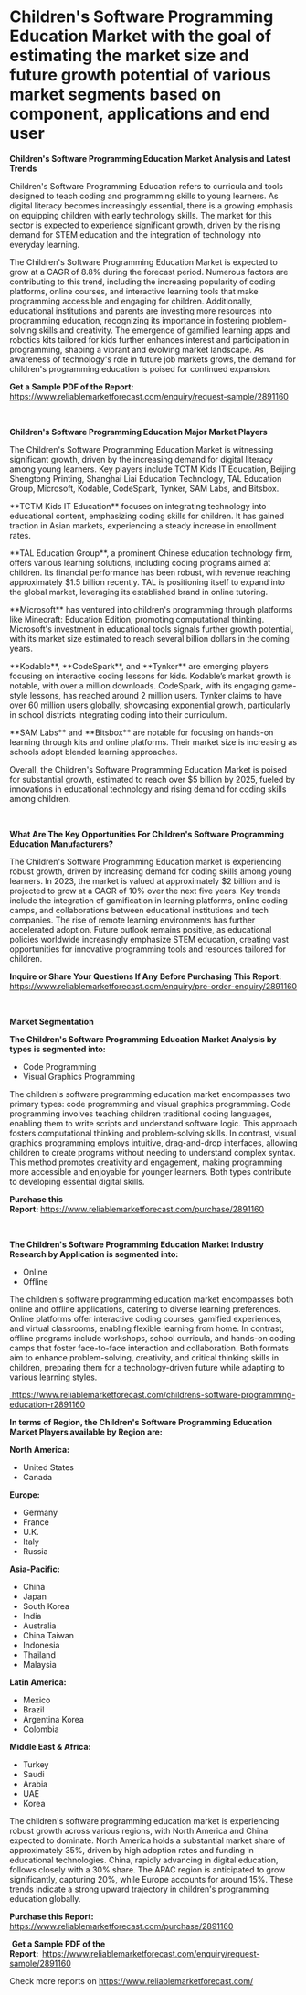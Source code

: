<p><h1>Children's Software Programming Education Market with the goal of estimating the market size and future growth potential of various market segments based on component, applications and end user</h1></p><p><strong>Children's Software Programming Education Market Analysis and Latest Trends</strong></p>
<p><p>Children's Software Programming Education refers to curricula and tools designed to teach coding and programming skills to young learners. As digital literacy becomes increasingly essential, there is a growing emphasis on equipping children with early technology skills. The market for this sector is expected to experience significant growth, driven by the rising demand for STEM education and the integration of technology into everyday learning. </p><p>The Children's Software Programming Education Market is expected to grow at a CAGR of 8.8% during the forecast period. Numerous factors are contributing to this trend, including the increasing popularity of coding platforms, online courses, and interactive learning tools that make programming accessible and engaging for children. Additionally, educational institutions and parents are investing more resources into programming education, recognizing its importance in fostering problem-solving skills and creativity. The emergence of gamified learning apps and robotics kits tailored for kids further enhances interest and participation in programming, shaping a vibrant and evolving market landscape. As awareness of technology's role in future job markets grows, the demand for children's programming education is poised for continued expansion.</p></p>
<p><strong>Get a Sample PDF of the Report:&nbsp;</strong> <a href="https://www.reliablemarketforecast.com/enquiry/request-sample/2891160?utm_campaign=3505&utm_medium=2&utm_source=Github&utm_content=ia&utm_term=14032025&utm_id=childrens-software-programming-education">https://www.reliablemarketforecast.com/enquiry/request-sample/2891160</a></p>
<p>&nbsp;</p>
<p><strong>Children's Software Programming Education Major Market Players</strong></p>
<p><p>The Children's Software Programming Education Market is witnessing significant growth, driven by the increasing demand for digital literacy among young learners. Key players include TCTM Kids IT Education, Beijing Shengtong Printing, Shanghai Liai Education Technology, TAL Education Group, Microsoft, Kodable, CodeSpark, Tynker, SAM Labs, and Bitsbox.</p><p>**TCTM Kids IT Education** focuses on integrating technology into educational content, emphasizing coding skills for children. It has gained traction in Asian markets, experiencing a steady increase in enrollment rates. </p><p>**TAL Education Group**, a prominent Chinese education technology firm, offers various learning solutions, including coding programs aimed at children. Its financial performance has been robust, with revenue reaching approximately $1.5 billion recently. TAL is positioning itself to expand into the global market, leveraging its established brand in online tutoring.</p><p>**Microsoft** has ventured into children's programming through platforms like Minecraft: Education Edition, promoting computational thinking. Microsoft's investment in educational tools signals further growth potential, with its market size estimated to reach several billion dollars in the coming years.</p><p>**Kodable**, **CodeSpark**, and **Tynker** are emerging players focusing on interactive coding lessons for kids. Kodable’s market growth is notable, with over a million downloads. CodeSpark, with its engaging game-style lessons, has reached around 2 million users. Tynker claims to have over 60 million users globally, showcasing exponential growth, particularly in school districts integrating coding into their curriculum.</p><p>**SAM Labs** and **Bitsbox** are notable for focusing on hands-on learning through kits and online platforms. Their market size is increasing as schools adopt blended learning approaches.</p><p>Overall, the Children's Software Programming Education Market is poised for substantial growth, estimated to reach over $5 billion by 2025, fueled by innovations in educational technology and rising demand for coding skills among children.</p></p>
<p>&nbsp;</p>
<p><strong>What Are The Key Opportunities For Children's Software Programming Education Manufacturers?</strong></p>
<p><p>The Children's Software Programming Education market is experiencing robust growth, driven by increasing demand for coding skills among young learners. In 2023, the market is valued at approximately $2 billion and is projected to grow at a CAGR of 10% over the next five years. Key trends include the integration of gamification in learning platforms, online coding camps, and collaborations between educational institutions and tech companies. The rise of remote learning environments has further accelerated adoption. Future outlook remains positive, as educational policies worldwide increasingly emphasize STEM education, creating vast opportunities for innovative programming tools and resources tailored for children.</p></p>
<p><strong>Inquire or Share Your Questions If Any Before Purchasing This Report:</strong> <a href="https://www.reliablemarketforecast.com/enquiry/pre-order-enquiry/2891160?utm_campaign=3505&utm_medium=2&utm_source=Github&utm_content=ia&utm_term=14032025&utm_id=childrens-software-programming-education">https://www.reliablemarketforecast.com/enquiry/pre-order-enquiry/2891160</a></p>
<p>&nbsp;</p>
<p><strong>Market Segmentation</strong></p>
<p><strong>The Children's Software Programming Education Market Analysis by types is segmented into:</strong></p>
<p><ul><li>Code Programming</li><li>Visual Graphics Programming</li></ul></p>
<p><p>The children's software programming education market encompasses two primary types: code programming and visual graphics programming. Code programming involves teaching children traditional coding languages, enabling them to write scripts and understand software logic. This approach fosters computational thinking and problem-solving skills. In contrast, visual graphics programming employs intuitive, drag-and-drop interfaces, allowing children to create programs without needing to understand complex syntax. This method promotes creativity and engagement, making programming more accessible and enjoyable for younger learners. Both types contribute to developing essential digital skills.</p></p>
<p><strong>Purchase this Report:&nbsp;</strong><a href="https://www.reliablemarketforecast.com/purchase/2891160?utm_campaign=3505&utm_medium=2&utm_source=Github&utm_content=ia&utm_term=14032025&utm_id=childrens-software-programming-education">https://www.reliablemarketforecast.com/purchase/2891160</a></p>
<p>&nbsp;</p>
<p><strong>The Children's Software Programming Education Market Industry Research by Application is segmented into:</strong></p>
<p><ul><li>Online</li><li>Offline</li></ul></p>
<p><p>The children's software programming education market encompasses both online and offline applications, catering to diverse learning preferences. Online platforms offer interactive coding courses, gamified experiences, and virtual classrooms, enabling flexible learning from home. In contrast, offline programs include workshops, school curricula, and hands-on coding camps that foster face-to-face interaction and collaboration. Both formats aim to enhance problem-solving, creativity, and critical thinking skills in children, preparing them for a technology-driven future while adapting to various learning styles.</p></p>
<p><a href="https://www.reliablemarketforecast.com/childrens-software-programming-education-r2891160?utm_campaign=3505&utm_medium=2&utm_source=Github&utm_content=ia&utm_term=14032025&utm_id=childrens-software-programming-education">&nbsp;https://www.reliablemarketforecast.com/childrens-software-programming-education-r2891160</a></p>
<p><strong>In terms of Region, the Children's Software Programming Education Market Players available by Region are:</strong></p>
<p>
    <p> <strong> North America: </strong>
        <ul>
            <li>United States</li>
            <li>Canada</li>
        </ul>
        </p> 
    <p> <strong> Europe: </strong>
        <ul>
            <li>Germany</li>
            <li>France</li>
            <li>U.K.</li>
            <li>Italy</li>
            <li>Russia</li>
        </ul>
        </p> 
    <p> <strong> Asia-Pacific: </strong>
        <ul>
            <li>China</li>
            <li>Japan</li>
            <li>South Korea</li>
            <li>India</li>
            <li>Australia</li>
            <li>China Taiwan</li>
            <li>Indonesia</li>
            <li>Thailand</li>
            <li>Malaysia</li>
        </ul>
        </p> 
    <p> <strong> Latin America: </strong>
        <ul>
            <li>Mexico</li>
            <li>Brazil</li>
            <li>Argentina Korea</li>
            <li>Colombia</li>
        </ul>
        </p> 
    <p> <strong> Middle East & Africa: </strong>
        <ul>
            <li>Turkey</li>
            <li>Saudi</li>
            <li>Arabia</li>
            <li>UAE</li>
            <li>Korea</li>
        </ul>
    </p>
    </p>
<p><p>The children's software programming education market is experiencing robust growth across various regions, with North America and China expected to dominate. North America holds a substantial market share of approximately 35%, driven by high adoption rates and funding in educational technologies. China, rapidly advancing in digital education, follows closely with a 30% share. The APAC region is anticipated to grow significantly, capturing 20%, while Europe accounts for around 15%. These trends indicate a strong upward trajectory in children's programming education globally.</p></p>
<p><strong>Purchase this Report: </strong><a href="https://www.reliablemarketforecast.com/purchase/2891160?utm_campaign=3505&utm_medium=2&utm_source=Github&utm_content=ia&utm_term=14032025&utm_id=childrens-software-programming-education">https://www.reliablemarketforecast.com/purchase/2891160</a></p>
<p>&nbsp;<strong>Get a Sample PDF of the Report:&nbsp;&nbsp;</strong><a href="https://www.reliablemarketforecast.com/enquiry/request-sample/2891160?utm_campaign=3505&utm_medium=2&utm_source=Github&utm_content=ia&utm_term=14032025&utm_id=childrens-software-programming-education">https://www.reliablemarketforecast.com/enquiry/request-sample/2891160</a></p>
<p><strong></strong></p>
<p>Check more reports on <a href="https://www.reliablemarketforecast.com/?utm_campaign=3505&utm_medium=2&utm_source=Github&utm_content=ia&utm_term=14032025&utm_id=childrens-software-programming-education">https://www.reliablemarketforecast.com/</a></p>
